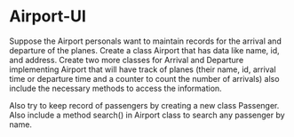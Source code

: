 # Airport-UI
Suppose the Airport personals want to maintain records for the arrival and departure of the planes. Create a class Airport that has data like name, id, and address.
Create two more classes for Arrival and Departure implementing Airport that will have track of planes (their name, id, arrival time or departure time and a counter 
to count the number of arrivals) also include the necessary methods to access the information.

Also try to keep record of passengers by creating a new class Passenger. 
Also include a method search() in Airport class to search any passenger by name.
